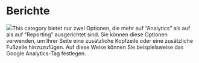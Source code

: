 # Berichte

![](../../../.gitbook/assets/images19%20%289%29.png)This category bietet nur zwei Optionen, die mehr auf “Analytics” als auf als auf “Reporting” ausgerichtet sind. Sie können diese Optionen verwenden, um Ihrer Seite eine zusätzliche Kopfzeile oder eine zusätzliche Fußzeile hinzuzufügen. Auf diese Weise können Sie beispielsweise das Google Analytics-Tag festlegen.

